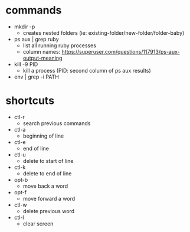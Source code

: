 # commands
* mkdir -p
  * creates nested folders (ie: existing-folder/new-folder/folder-baby)
* ps aux | grep ruby
  * list all running ruby processes
  * column names: https://superuser.com/questions/117913/ps-aux-output-meaning
* kill -9 PID 
  * kill a process (PID: second column of ps aux results)
* env | grep -i PATH

# shortcuts
* ctl-r
  * search previous commands
* ctl-a
  * beginning of line
* ctl-e
  * end of line
* ctl-u
  * delete to start of line
* ctl-k
  * delete to end of line
* opt-b
  * move back a word
* opt-f
  * move forward a word
* ctl-w
  * delete previous word
* ctl-l
  * clear screen

